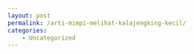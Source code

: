 ```yaml
---
layout: post
permalink: /arti-mimpi-melihat-kalajengking-kecil/
categories:
    - Uncategorized
---
```


